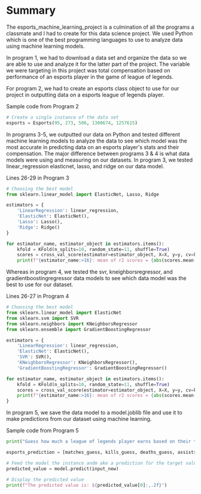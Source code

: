 # Summary
The esports_machine_learning_project is a culmination of all the programs a classmate and I had to create for this data science project. We used Python which is one of the best programming languages to use to analyze data using machine learning models. 

In program 1, we had to download a data set and organize the data so we are able to use and analyze it for the latter part of the project. The variable we were targeting in this project was total compensation based on performance of an esports player in the game 
of league of legends. 

For program 2, we had to create an esports class object to use for our project in outputting data on a esports league of legends player. 

Sample code from Program 2
```Python
# Create a single instance of the data set
esports = Esports(95, 273, 506, 1300674, 1257615)
```

In programs 3-5, we outputted our data on Python and tested different machine learning models to analyze the data
to see which model was the most accurate in predicting data on an esports player's stats and their compensation. The major difference between programs 3 & 4 is what data models were using and measuring on our datasets. In program 3, we tested linear_regression
elasticnet, lasso, and ridge on our data model. 

Lines 26-29 in Program 3
```Python
# Choosing the best model
from sklearn.linear_model import ElasticNet, Lasso, Ridge

estimators = {
    'LinearRegression': linear_regression,
    'ElasticNet': ElasticNet(),
    'Lasso': Lasso(),
    'Ridge': Ridge()
}

for estimator_name, estimator_object in estimators.items():
    kfold = KFold(n_splits=10, random_state=11, shuffle=True)
    scores = cross_val_score(estimator=estimator_object, X=X, y=y, cv=kfold, scoring='r2')
    print(f"{estimator_name:>16}: mean of r2 scores = {abs(scores.mean()):.3f}")
```

 Whereas in program 4, we tested the svr, kneighborsregressor, and gradientboostingregressor data models to see which data model was the best to use for our dataset.

Lines 26-27 in Program 4

```Python
# Choosing the best model
from sklearn.linear_model import ElasticNet
from sklearn.svm import SVR
from sklearn.neighbors import KNeighborsRegressor
from sklearn.ensemble import GradientBoostingRegressor

estimators = {
    'LinearRegression': linear_regression,
    'ElasticNet': ElasticNet(),
    'SVR': SVR(),
    'KNeighborsRegressor': KNeighborsRegressor(),
    'GradientBoostingRegressor': GradientBoostingRegressor()

for estimator_name, estimator_object in estimators.items():
    kfold = KFold(n_splits=10, random_state=11, shuffle=True)
    scores = cross_val_score(estimator=estimator_object, X=X, y=y, cv=kfold, scoring='r2')
    print(f"{estimator_name:>16}: mean of r2 scores = {abs(scores.mean()):.3f}")
}
```
In program 5, we save the data model to a model.joblib file and use it to make predictions from our dataset using machine learning.

Sample code from Program 5
```Python
print("Guess how much a league of legends player earns based on their total career stats")

esports_prediction = [matches_guess, kills_guess, deaths_guess, assists_guess, gold_guess]

# Feed the model the instance andm ake a prediction for the target value
predicted_value = model.predict(input_new)

# Display the predicted value
print(f"The predicted value is: ${predicted_value[0]:,.2f}")

```
